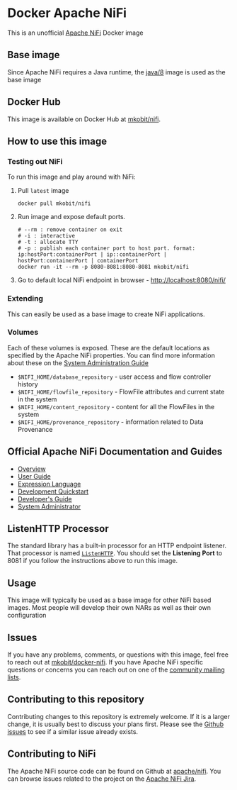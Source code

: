 # Docker Apache NiFi
This is an unofficial [Apache NiFi](https://nifi.apache.org/) Docker image

## Base image
Since Apache NiFi requires a Java runtime, the [java/8](https://hub.docker.com/_/java/) image is used as the base image

## Docker Hub
This image is available on Docker Hub at [mkobit/nifi](https://hub.docker.com/r/mkobit/nifi/).

## How to use this image
### Testing out NiFi
To run this image and play around with NiFi:

1. Pull `latest` image

    ```console
    docker pull mkobit/nifi
    ```

2. Run image and expose default ports.

    ```console
    # --rm : remove container on exit
    # -i : interactive
    # -t : allocate TTY
    # -p : publish each container port to host port. format: ip:hostPort:containerPort | ip::containerPort | hostPort:containerPort | containerPort
    docker run -it --rm -p 8080-8081:8080-8081 mkobit/nifi
    ```

3. Go to default local NiFi endpoint in browser - [http://localhost:8080/nifi/](http://localhost:8080/nifi/)

### Extending
This can easily be used as a base image to create NiFi applications.

### Volumes
Each of these volumes is exposed. These are the default locations as specified by the Apache NiFi properties. You can find more information about these on the [System Administration Guide](https://nifi.apache.org/docs/nifi-docs/html/administration-guide.html)

- `$NIFI_HOME/database_repository` - user access and flow controller history
- `$NIFI_HOME/flowfile_repository` - FlowFile attributes and current state in the system
- `$NIFI_HOME/content_repository` - content for all the FlowFiles in the system
- `$NIFI_HOME/provenance_repository` - information related to Data Provenance

## Official Apache NiFi Documentation and Guides

* [Overview](https://nifi.apache.org/docs.html)
* [User Guide](https://nifi.apache.org/docs/nifi-docs/html/user-guide.html)
* [Expression Language](https://nifi.apache.org/docs/nifi-docs/html/expression-language-guide.html)
* [Development Quickstart](https://nifi.apache.org/quickstart.html)
* [Developer's Guide](https://nifi.apache.org/developer-guide.html)
* [System Administrator](https://nifi.apache.org/docs/nifi-docs/html/administration-guide.html)

## ListenHTTP Processor
The standard library has a built-in processor for an HTTP endpoint listener. That processor is named [`ListenHTTP`](https://nifi.apache.org/docs/nifi-docs/components/org.apache.nifi.processors.standard.ListenHTTP/index.html). You should set the **Listening Port** to 8081 if you follow the instructions above to run this image.

## Usage
This image will typically be used as a base image for other NiFi based images. Most people will develop their own NARs as well as their own configuration

## Issues
If you have any problems, comments, or questions with this image, feel free to reach out at [mkobit/docker-nifi](https://github.com/mkobit/docker-nifi). If you have Apache NiFi specific questions or concerns you can reach out on one of the [community mailing lists](https://nifi.apache.org/mailing_lists.html).

## Contributing to this repository
Contributing changes to this repository is extremely welcome. If it is a larger change, it is usually best to discuss your plans first. Please see the [Github issues](https://github.com/mkobit/docker-nifi/issues) to see if a similar issue already exists.

## Contributing to NiFi
The Apache NiFi source code can be found on Github at [apache/nifi](https://github.com/apache/nifi). You can browse issues related to the project on the [Apache NiFi Jira](https://issues.apache.org/jira/browse/NIFI/).
